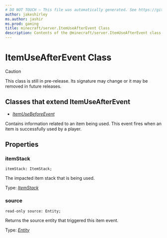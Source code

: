 ```yaml
---
# DO NOT TOUCH — This file was automatically generated. See https://github.com/mojang/minecraftapidocsgenerator to modify descriptions, examples, etc.
author: jakeshirley
ms.author: jashir
ms.prod: gaming
title: minecraft/server.ItemUseAfterEvent Class
description: Contents of the @minecraft/server.ItemUseAfterEvent class.
---
```

# ItemUseAfterEvent Class

> [!CAUTION]
> This class is still in pre-release.  Its signature may change or it may be removed in future releases.

## Classes that extend ItemUseAfterEvent
- [*ItemUseBeforeEvent*](ItemUseBeforeEvent.md)

Contains information related to an item being used. This event fires when an item is successfully used by a player.

## Properties

### **itemStack**
`itemStack: ItemStack;`

The impacted item stack that is being used.

Type: [*ItemStack*](ItemStack.md)

### **source**
`read-only source: Entity;`

Returns the source entity that triggered this item event.

Type: [*Entity*](Entity.md)
